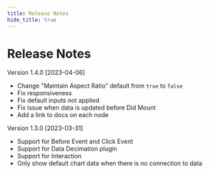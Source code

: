 ```yaml
---
title: Release Notes
hide_title: true
---
```

# Release Notes

Version 1.4.0 [2023-04-06]
* Change "Maintain Aspect Ratio" default from `true` to `false`
* Fix responsiveness
* Fix default inputs not applied
* Fix issue when data is updated before Did Mount
* Add a link to docs on each node

Version 1.3.0 [2023-03-31]
* Support for Before Event and Click Event
* Support for Data Decimation plugin
* Support for Interaction
* Only show default chart data when there is no connection to data
